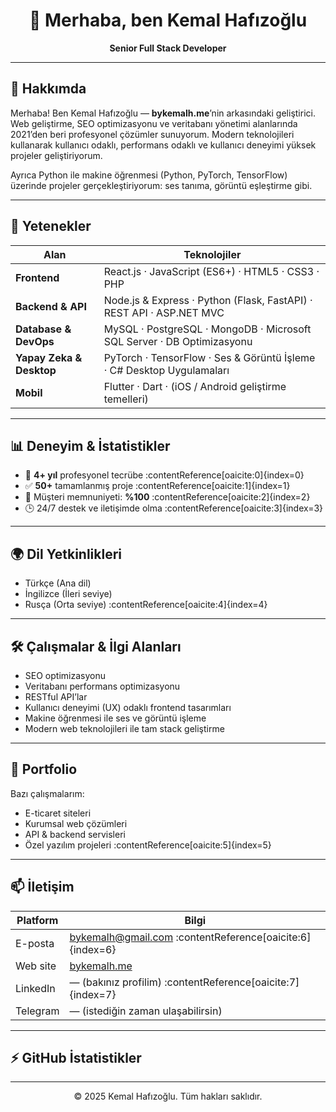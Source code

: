 <!-- README.md -->

<div align="center">
  <h1>👋 Merhaba, ben Kemal Hafızoğlu</h1>
  <strong>Senior Full Stack Developer</strong>
</div>

---

## 💼 Hakkımda

Merhaba! Ben Kemal Hafızoğlu — **bykemalh.me**’nin arkasındaki geliştirici.  
Web geliştirme, SEO optimizasyonu ve veritabanı yönetimi alanlarında 2021’den beri profesyonel çözümler sunuyorum. Modern teknolojileri kullanarak kullanıcı odaklı, performans odaklı ve kullanıcı deneyimi yüksek projeler geliştiriyorum.

Ayrıca Python ile makine öğrenmesi (Python, PyTorch, TensorFlow) üzerinde projeler gerçekleştiriyorum: ses tanıma, görüntü eşleştirme gibi.

---

## 🧰 Yetenekler

| Alan | Teknolojiler |
|--|--|
| **Frontend** | React.js · JavaScript (ES6+) · HTML5 · CSS3 · PHP |
| **Backend & API** | Node.js & Express · Python (Flask, FastAPI) · REST API · ASP.NET MVC |
| **Database & DevOps** | MySQL · PostgreSQL · MongoDB · Microsoft SQL Server · DB Optimizasyonu |
| **Yapay Zeka & Desktop** | PyTorch · TensorFlow · Ses & Görüntü İşleme · C# Desktop Uygulamaları |
| **Mobil** | Flutter · Dart · (iOS / Android geliştirme temelleri) |

---

## 📊 Deneyim & İstatistikler

- 🔧 **4+ yıl** profesyonel tecrübe :contentReference[oaicite:0]{index=0}  
- ✅ **50+** tamamlanmış proje :contentReference[oaicite:1]{index=1}  
- 🌟 Müşteri memnuniyeti: **%100** :contentReference[oaicite:2]{index=2}  
- 🕒 24/7 destek ve iletişimde olma :contentReference[oaicite:3]{index=3}  

---

## 🌍 Dil Yetkinlikleri

- Türkçe (Ana dil)  
- İngilizce (İleri seviye)  
- Rusça (Orta seviye) :contentReference[oaicite:4]{index=4}  

---

## 🛠️ Çalışmalar & İlgi Alanları

- SEO optimizasyonu  
- Veritabanı performans optimizasyonu  
- RESTful API’lar  
- Kullanıcı deneyimi (UX) odaklı frontend tasarımları  
- Makine öğrenmesi ile ses ve görüntü işleme  
- Modern web teknolojileri ile tam stack geliştirme  

---

## 📁 Portfolio

Bazı çalışmalarım:  
- E-ticaret siteleri  
- Kurumsal web çözümleri  
- API & backend servisleri  
- Özel yazılım projeleri :contentReference[oaicite:5]{index=5}  

---

## 📫 İletişim

| Platform | Bilgi |
|--|--|
| E-posta | bykemalh@gmail.com :contentReference[oaicite:6]{index=6} |
| Web site | [bykemalh.me](https://bykemalh.me) |
| LinkedIn | — (bakınız profilim) :contentReference[oaicite:7]{index=7} |
| Telegram | — (istediğin zaman ulaşabilirsin) |

---

## ⚡ GitHub İstatistikler

<!-- Buraya GitHub Readme Stats gibi servislerle otomatik güncellenebilecek kartlar eklenebilir -->
<!-- Örnek: Top Languages, GitHub Stats, Streak -->

---

<p align="center">© 2025 Kemal Hafızoğlu. Tüm hakları saklıdır.</p>

